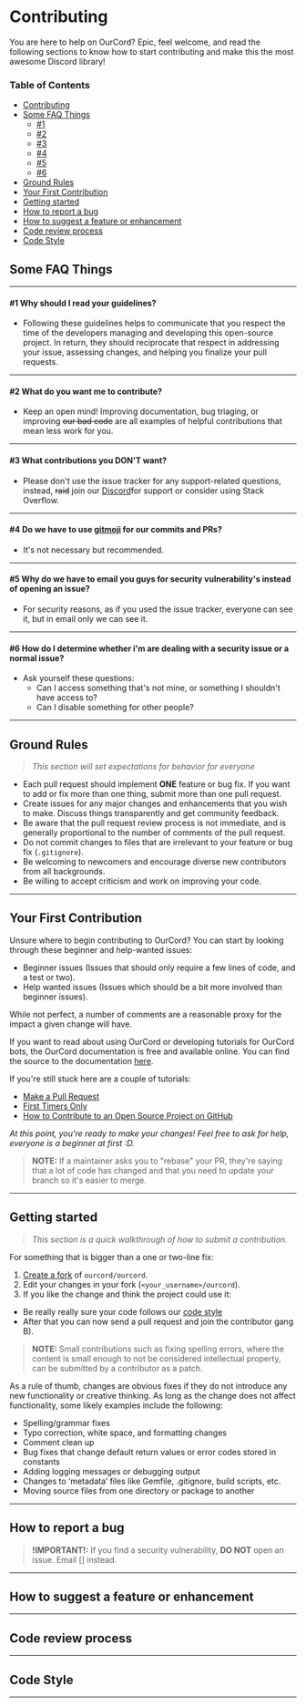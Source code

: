 # Contributing
You are here to help on OurCord? Epic, feel welcome, and read the following sections to know how to start contributing and make this the most awesome Discord library!


### Table of Contents
- [Contributing](#contributing)
- [Some FAQ Things](#some-faq-things)
  - [#1](#1-why-should-i-read-your-guidelines)
  - [#2](#2-what-do-you-want-me-to-contribute)
  - [#3](#3-what-contributions-you-dont-want)
  - [#4](#4-do-we-have-to-use-gitmoji-for-our-commits-and-prs)
  - [#5](#5-why-do-we-have-to-email-you-guys-for-security-vulnerabilitys-instead-of-opening-an-issue)
  - [#6](#6-how-do-i-determine-whether-im-are-dealing-with-a-security-issue-or-a-normal-issue)
- [Ground Rules](#ground-rules)
- [Your First Contribution](#your-first-contribution)
- [Getting started](#getting-started)
- [How to report a bug](#how-to-report-a-bug)
- [How to suggest a feature or enhancement](#how-to-suggest-a-feature-or-enhancement)
- [Code review process](#code-review-process)
- [Code Style](#code-style)


## Some FAQ Things

----

#### __#1__ Why should I read your guidelines?
  - Following these guidelines helps to communicate that you respect the time of the developers managing and developing this open-source project. In return, they should reciprocate that respect in addressing your issue, assessing changes, and helping you finalize your pull requests.

---- 

#### __#2__ What do you want me to contribute?
  - Keep an open mind! Improving documentation, bug triaging, or improving ~~our bad code~~ are all examples of helpful contributions that mean less work for you.

---- 

#### __#3__ What contributions you __DON'T__ want?
  - Please don't use the issue tracker for any support-related questions, instead, ~~raid~~ join our [Discord](https://discord.gg/3yDQKDXXdk "Discord Invite- Our Palce")for support or consider using Stack Overflow.
----

#### __#4__ Do we have to use [gitmoji](https://gitmoji.dev/ "Gitmoji") for our commits and PRs?
  - It's not necessary but recommended. 
  
----

#### __#5__ Why do we have to email you guys for security vulnerability's instead of opening an issue?
  - For security reasons, as if you used the issue tracker, everyone can see it, but in email only we can see it.
  
----

#### __#6__ How do I determine whether i'm are dealing with a security issue or a normal issue?
  - Ask yourself these questions:
    - Can I access something that's not mine, or something I shouldn't have access to?
    - Can I disable something for other people?
  
----

## Ground Rules
> _This section will set expectations for behavior for everyone_

* Each pull request should implement __ONE__ feature or bug fix. If you want to add or fix more than one thing, submit more than one pull request.
* Create issues for any major changes and enhancements that you wish to make. Discuss things transparently and get community feedback.
* Be aware that the pull request review process is not immediate, and is generally proportional to the number of comments of the pull request.
* Do not commit changes to files that are irrelevant to your feature or bug fix (`.gitignore`).
* Be welcoming to newcomers and encourage diverse new contributors from all backgrounds.
* Be willing to accept criticism and work on improving your code.

----

## Your First Contribution
Unsure where to begin contributing to OurCord? You can start by looking through these beginner and help-wanted issues:


* Beginner issues (Issues that should only require a few lines of code, and a test or two).
* Help wanted issues (Issues which should be a bit more involved than beginner issues).


While not perfect, a number of comments are a reasonable proxy for the impact a given change will have.

If you want to read about using OurCord or developing tutorials for OurCord bots, the OurCord documentation is free and available online. You can find the source to the documentation [here](https://ourcord.js.org "OurCord Documentation").

If you're still stuck here are a couple of tutorials: 

* [Make a Pull Request](http://makeapullrequest.com/ "Make a Pull Request") 
* [First Timers Only](http://www.firsttimersonly.com/ "First Timers Only")
* [How to Contribute to an Open Source Project on GitHub](https://egghead.io/series/how-to-contribute-to-an-open-source-project-on-github "How to Contribute to an Open Source Project on GitHub")


_At this point, you're ready to make your changes! Feel free to ask for help, everyone is a beginner at first :D._

> __NOTE:__ If a maintainer asks you to "rebase" your PR, they're saying that a lot of code has changed and that you need to update your branch so it's easier to merge.

----

## Getting started
> _This section is a quick walkthrough of how to submit a contribution._

For something that is bigger than a one or two-line fix:
1. [Create a fork](https://help.github.com/forking/) of `ourcord/ourcord`.
2. Edit your changes in your fork (`<your_username>/ourcord`).
3. If you like the change and think the project could use it:
  * Be really really sure your code follows our [code style](#code-style)
  * After that you can now send a pull request and join the contributor gang B).


> __NOTE:__ Small contributions such as fixing spelling errors, where the content is small enough to not be considered intellectual property, can be submitted by a contributor as a patch.

As a rule of thumb, changes are obvious fixes if they do not introduce any new functionality or creative thinking. As long as the change does not affect functionality, some likely examples include the following:
* Spelling/grammar fixes
* Typo correction, white space, and formatting changes
* Comment clean up
* Bug fixes that change default return values or error codes stored in constants
* Adding logging messages or debugging output
* Changes to ‘metadata’ files like Gemfile, .gitignore, build scripts, etc.
* Moving source files from one directory or package to another

----

## How to report a bug
> __!IMPORTANT!:__ If you find a security vulnerability, __DO NOT__ open an issue. Email [] instead. 

----

## How to suggest a feature or enhancement

----

## Code review process

----

## Code Style

----
